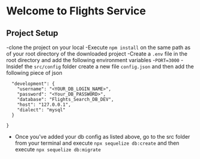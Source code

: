 # Welcome to Flights Service

## Project Setup
-clone the project on your local
-Execute `npm install` on the same path as of your root directory of the downloaded project
-Create a `.env` file in the root directory and add the following environment variables
    -`PORT=3000`
-Insidef the `src/config` folder create a new file  `config.json` and then add the following piece of json
```{
  "development": {
    "username": "<YOUR_DB_LOGIN_NAME>",
    "password": "<Your_DB_PASSWORD>",
    "database": "Flights_Search_DB_DEV",
    "host": "127.0.0.1",
    "dialect": "mysql"
  }

}
```
- Once you've added your db  config as listed above, go to the src folder from your terminal and execute `npx sequelize db:create` and then execute `npx sequelize db:migrate`